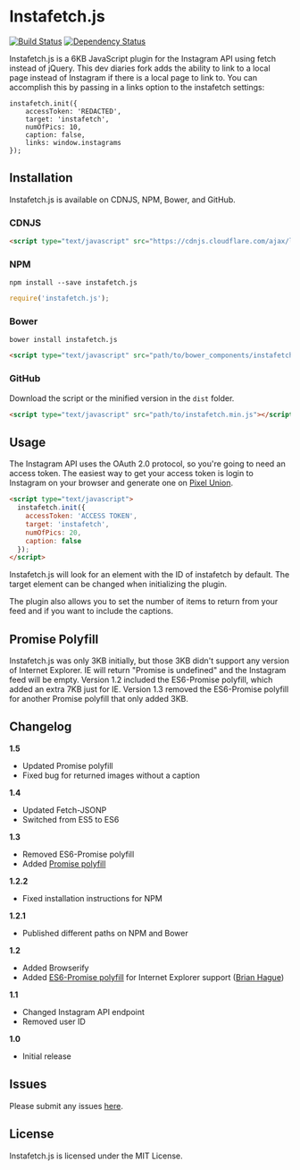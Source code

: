 # Instafetch.js
[![Build Status](https://travis-ci.org/thomasvaeth/instafetch.js.svg?branch=master)](https://travis-ci.org/thomasvaeth/instafetch.js)
[![Dependency Status](https://gemnasium.com/badges/github.com/thomasvaeth/instafetch.js.svg)](https://gemnasium.com/github.com/thomasvaeth/instafetch.js)

Instafetch.js is a 6KB JavaScript plugin for the Instagram API using fetch instead of jQuery.
This dev diaries fork adds the ability to link to a local page instead of Instagram
if there is a local page to link to. You can accomplish this by passing in a 
links option to the instafetch settings:

```
instafetch.init({
    accessToken: 'REDACTED',
    target: 'instafetch',
    numOfPics: 10,
    caption: false,
    links: window.instagrams
});
```


## Installation
Instafetch.js is available on CDNJS, NPM, Bower, and GitHub. 

### CDNJS
```html
<script type="text/javascript" src="https://cdnjs.cloudflare.com/ajax/libs/instafetch.js/1.5.0/instafetch.min.js"></script>
```

### NPM
```
npm install --save instafetch.js
```

```javascript
require('instafetch.js');
```

### Bower
```
bower install instafetch.js
```

```html
<script type="text/javascript" src="path/to/bower_components/instafetch.js/dist/instafetch.min.js"></script>
```

### GitHub
Download the script or the minified version in the ````dist```` folder.

```html
<script type="text/javascript" src="path/to/instafetch.min.js"></script>
```

## Usage
The Instagram API uses the OAuth 2.0 protocol, so you're going to need an access token. The easiest way to get your access token is login to Instagram on your browser and generate one on [Pixel Union](http://instagram.pixelunion.net/).

```html
<script type="text/javascript">
  instafetch.init({
    accessToken: 'ACCESS TOKEN',
    target: 'instafetch',
    numOfPics: 20,
    caption: false
  });
</script>
```

Instafetch.js will look for an element with the ID of instafetch by default. The target element can be changed when initializing the plugin.

The plugin also allows you to set the number of items to return from your feed and if you want to include the captions.

## Promise Polyfill
Instafetch.js was only 3KB initially, but those 3KB didn't support any version of Internet Explorer. IE will return "Promise is undefined" and the Instagram feed will be empty. Version 1.2 included the ES6-Promise polyfill, which added an extra 7KB just for IE. Version 1.3 removed the ES6-Promise polyfill for another Promise polyfill that only added 3KB.

## Changelog
**1.5**
* Updated Promise polyfill
* Fixed bug for returned images without a caption

**1.4**
* Updated Fetch-JSONP
* Switched from ES5 to ES6

**1.3**
* Removed ES6-Promise polyfill
* Added [Promise polyfill](https://github.com/taylorhakes/promise-polyfill)

**1.2.2**
* Fixed installation instructions for NPM

**1.2.1**
* Published different paths on NPM and Bower

**1.2**
* Added Browserify
* Added [ES6-Promise polyfill](https://github.com/stefanpenner/es6-promise) for Internet Explorer support ([Brian Hague](https://github.com/bhague1281))

**1.1**
* Changed Instagram API endpoint
* Removed user ID

**1.0**
* Initial release

## Issues
Please submit any issues [here](https://github.com/thomasvaeth/instafetch.js/issues).

## License
Instafetch.js is licensed under the MIT License.
